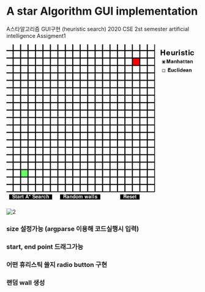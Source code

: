 ﻿# A star Algorithm GUI implementation
 A스타알고리즘 GUI구현 (heuristic search)
 2020 CSE 2st semester artificial intelligence Assigment1

 ![1](./image/1.gif)
 
 ![2](./image/2.gif) 

### size 설정가능 (argparse 이용해 코드실행시 입력)
### start, end point 드래그가능
### 어떤 휴리스틱 쓸지 radio button 구현
### 랜덤 wall 생성